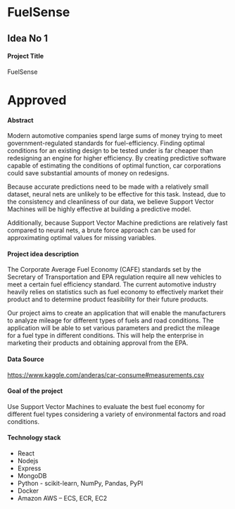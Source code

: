 # FuelSense

## Idea No 1
 
#### Project Title
FuelSense
# Approved

#### Abstract
Modern automotive companies spend large sums of money trying to meet government-regulated standards for fuel-efficiency. Finding optimal conditions for an existing design to be tested under is far cheaper than redesigning an engine for higher efficiency. By creating predictive software capable of estimating the conditions of optimal function, car corporations could save substantial amounts of money on redesigns.
 
Because accurate predictions need to be made with a relatively small dataset, neural nets are unlikely to be effective for this task. Instead, due to the consistency and cleanliness of our data, we believe Support Vector Machines will be highly effective at building a predictive model.
 
Additionally, because Support Vector Machine predictions are relatively fast compared to neural nets, a brute force approach can be used for approximating optimal values for missing variables.

#### Project idea description 
The Corporate Average Fuel Economy (CAFE) standards set by the Secretary of Transportation and EPA regulation require all new vehicles to meet a certain fuel efficiency standard. The current automotive industry heavily relies on statistics such as fuel economy to effectively market their product and to determine product feasibility for their future products.
 
Our project aims to create an application that will enable the manufacturers to analyze mileage for different types of fuels and road conditions. The application will be able to set various parameters and predict the mileage for a fuel type in different conditions. This will help the enterprise in marketing their products and obtaining approval from the EPA.

#### Data Source  
https://www.kaggle.com/anderas/car-consume#measurements.csv
 
 
#### Goal of the project
Use Support Vector Machines to evaluate the best fuel economy for different fuel types considering a variety of environmental factors and road conditions.

#### Technology stack
- React
- Nodejs
- Express
- MongoDB
- Python - scikit-learn, NumPy, Pandas, PyPI
- Docker
- Amazon AWS – ECS, ECR, EC2
